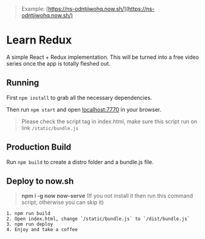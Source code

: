 > Example: [https://ns-odntjiwohq.now.sh/](https://ns-odntjiwohq.now.sh/)

# Learn Redux

A simple React + Redux implementation. This will be turned into a free video series once the app is totally fleshed out.

## Running

First `npm install` to grab all the necessary dependencies. 

Then run `npm start` and open <localhost:7770> in your browser.

> Please check the script tag in index.html, make sure this script run on link `/static/bundle.js`

## Production Build

Run `npm build` to create a distro folder and a bundle.js file.

## Deploy to now.sh
> **npm i -g now now-serve** (If you not install it then run this command script, otherwise you can skip it)
```
1. npm run build
2. Open index.html, change `/static/bundle.js` to `/dist/bundle.js`
3. npm run deploy
4. Enjoy and take a coffee
```